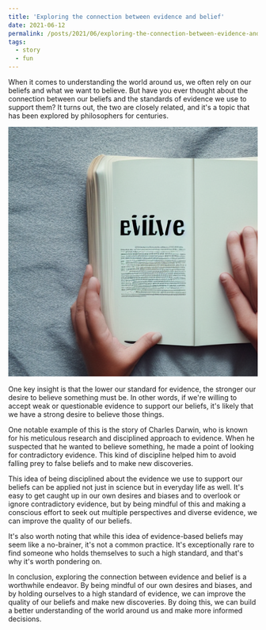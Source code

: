 ```yaml
---
title: 'Exploring the connection between evidence and belief'
date: 2021-06-12
permalink: /posts/2021/06/exploring-the-connection-between-evidence-and-belief/
tags:
  - story
  - fun
---
```


When it comes to understanding the world around us, we often rely on our beliefs and what we want to believe. But have you ever thought about the connection between our beliefs and the standards of evidence we use to support them? It turns out, the two are closely related, and it's a topic that has been explored by philosophers for centuries.

<img src='/images/posts/exploring-the-connection-between-evidence-and-belief.png'>

One key insight is that the lower our standard for evidence, the stronger our desire to believe something must be. In other words, if we're willing to accept weak or questionable evidence to support our beliefs, it's likely that we have a strong desire to believe those things.

One notable example of this is the story of Charles Darwin, who is known for his meticulous research and disciplined approach to evidence. When he suspected that he wanted to believe something, he made a point of looking for contradictory evidence. This kind of discipline helped him to avoid falling prey to false beliefs and to make new discoveries.

This idea of being disciplined about the evidence we use to support our beliefs can be applied not just in science but in everyday life as well. It's easy to get caught up in our own desires and biases and to overlook or ignore contradictory evidence, but by being mindful of this and making a conscious effort to seek out multiple perspectives and diverse evidence, we can improve the quality of our beliefs.

It's also worth noting that while this idea of evidence-based beliefs may seem like a no-brainer, it's not a common practice. It's exceptionally rare to find someone who holds themselves to such a high standard, and that's why it's worth pondering on.

In conclusion, exploring the connection between evidence and belief is a worthwhile endeavor. By being mindful of our own desires and biases, and by holding ourselves to a high standard of evidence, we can improve the quality of our beliefs and make new discoveries. By doing this, we can build a better understanding of the world around us and make more informed decisions.
